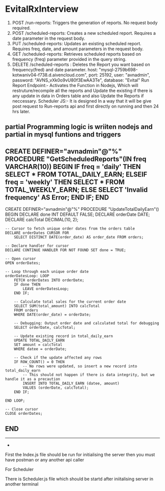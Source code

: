# EvitalRxInterview

1) POST /run-reports: Triggers the generation of reports. No request body required.
2) POST /scheduled-reports: Creates a new scheduled report. Requires a date parameter in the request body.
3) PUT /scheduled-reports: Updates an existing scheduled report. Requires freq, date, and amount parameters in the request body.
4) GET /scheduled-reports: Retrieves scheduled reports based on frequency (freq) parameter provided in the query string.
5) DELETE /scheduled-reports : Deletes the Report you want based on frequency(fred) and date parameter.
host: "mysql-2759b698-kotwaniv04-f738.d.aivencloud.com",
port: 25192,
user: "avnadmin",
password: "AVNS_vXk0o9vU80f3EwAA3Te",
database: "Evital"
Run Report Endpoint:- Activates the Function in Nodejs, Which will restruture/recompile all the reports and Update the existing if there is any update in data in Orders table and also Update the Reports if neccessary.
Scheduler JS:- It is designed In a way that it will be give post request to Run-reports api and first directly on running and then 24 hrs later.

partial Programming logic is wriiten nodejs and partial in mysql funtions and triggers 
---------
CREATE DEFINER="avnadmin"@"%" PROCEDURE "GetScheduledReports"(IN freq VARCHAR(10))
BEGIN
    IF freq = 'daily' THEN
        SELECT * FROM TOTAL_DAILY_EARN;
    ELSEIF freq = 'weekly' THEN
        SELECT * FROM TOTAL_WEEKLY_EARN;
    ELSE
        SELECT 'Invalid frequency' AS Error;
    END IF;
END
-------------
CREATE DEFINER="avnadmin"@"%" PROCEDURE "UpdateTotalDailyEarn"()
BEGIN
    DECLARE done INT DEFAULT FALSE;
    DECLARE orderDate DATE;
    DECLARE calcTotal DECIMAL(10, 2);

    -- Cursor to fetch unique order dates from the orders table
    DECLARE orderDates CURSOR FOR
        SELECT DISTINCT DATE(order_date) AS order_date FROM orders;

    -- Declare handler for cursor
    DECLARE CONTINUE HANDLER FOR NOT FOUND SET done = TRUE;

    -- Open cursor
    OPEN orderDates;

    -- Loop through each unique order date
    orderDatesLoop: LOOP
        FETCH orderDates INTO orderDate;
        IF done THEN
            LEAVE orderDatesLoop;
        END IF;

        -- Calculate total sales for the current order date
        SELECT SUM(total_amount) INTO calcTotal
        FROM orders
        WHERE DATE(order_date) = orderDate;

        -- Debugging: Output order date and calculated total for debugging
        SELECT orderDate, calcTotal;

        -- Update existing record in total_daily_earn
        UPDATE TOTAL_DAILY_EARN
        SET amount = calcTotal
        WHERE datee = orderDate;

        -- Check if the update affected any rows
        IF ROW_COUNT() = 0 THEN
            -- No rows were updated, so insert a new record into total_daily_earn
            -- This should not happen if there is data integrity, but we handle it as a precaution
            INSERT INTO TOTAL_DAILY_EARN (datee, amount)
            VALUES (orderDate, calcTotal);
        END IF;

    END LOOP;

    -- Close cursor
    CLOSE orderDates;

END
--
----------------------------

-
First the Index.js file should be run for initialising the server then you must have postman or any another api caller 

For Scheduler

There is Scheduler.js file which should be startd after  iniitalising server in another terminal 
